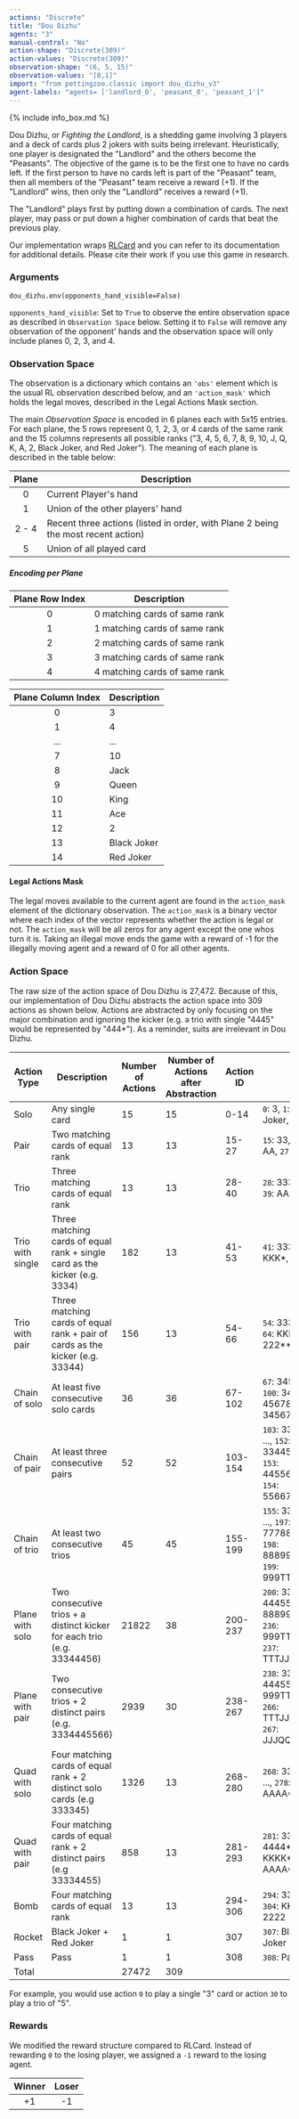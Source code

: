 ```yaml
---
actions: "Discrete"
title: "Dou Dizhu"
agents: "3"
manual-control: "No"
action-shape: "Discrete(309)"
action-values: "Discrete(309)"
observation-shape: "(6, 5, 15)"
observation-values: "[0,1]"
import: "from pettingzoo.classic import dou_dizhu_v3"
agent-labels: "agents= ['landlord_0', 'peasant_0', 'peasant_1']"
---
```


{% include info_box.md %}



Dou Dizhu, or *Fighting the Landlord*, is a shedding game involving 3 players and a deck of cards plus 2 jokers with suits being irrelevant. Heuristically, one player is designated the "Landlord" and the others become the "Peasants". The objective of the game is to be the first one to have no cards left. If the first person to have no cards left is part of the "Peasant" team, then all members of the "Peasant" team receive a reward (+1). If the "Landlord" wins, then only the "Landlord" receives a reward (+1).

The "Landlord" plays first by putting down a combination of cards. The next player, may pass or put down a higher combination of cards that beat the previous play.

Our implementation wraps [RLCard](http://rlcard.org/games.html#dou-dizhu) and you can refer to its documentation for additional details. Please cite their work if you use this game in research.

### Arguments

```
dou_dizhu.env(opponents_hand_visible=False)
```

`opponents_hand_visible`:  Set to `True` to observe the entire observation space as described in `Observation Space` below. Setting it to `False` will remove any observation of the opponent' hands and the observation space will only include planes 0, 2, 3, and 4.

### Observation Space

The observation is a dictionary which contains an `'obs'` element which is the usual RL observation described below, and an  `'action_mask'` which holds the legal moves, described in the Legal Actions Mask section.

The main *Observation Space* is encoded in 6 planes each with 5x15 entries. For each plane, the 5 rows represent 0, 1, 2, 3, or 4 cards of the same rank and the 15 columns represents all possible ranks ("3, 4, 5, 6, 7, 8, 9, 10, J, Q, K, A, 2, Black Joker, and Red Joker"). The meaning of each plane is described in the table below:

| Plane | Description                                                  |
| :---: | ------------------------------------------------------------ |
|   0   | Current Player's hand                                        |
|   1   | Union of the other players' hand                             |
| 2 - 4 | Recent three actions (listed in order, with Plane 2 being the most recent action) |
|   5   | Union of all played card                                     |

##### Encoding per Plane

| Plane Row Index |          Description          |
|:---------------:| ----------------------------- |
|        0        | 0 matching cards of same rank |
|        1        | 1 matching cards of same rank |
|        2        | 2 matching cards of same rank |
|        3        | 3 matching cards of same rank |
|        4        | 4 matching cards of same rank |

| Plane Column Index | Description |
|:------------------:|-------------|
|          0         | 3           |
|          1         | 4           |
|         ...        | ...         |
|          7         | 10          |
|          8         | Jack        |
|          9         | Queen       |
|         10         | King        |
|         11         | Ace         |
|         12         | 2           |
|         13         | Black Joker |
|         14         | Red Joker   |


#### Legal Actions Mask

The legal moves available to the current agent are found in the `action_mask` element of the dictionary observation. The `action_mask` is a binary vector where each index of the vector represents whether the action is legal or not. The `action_mask` will be all zeros for any agent except the one whos turn it is. Taking an illegal move ends the game with a reward of -1 for the illegally moving agent and a reward of 0 for all other agents.


### Action Space

The raw size of the action space of Dou Dizhu is 27,472. Because of this, our implementation of Dou Dizhu abstracts the action space into 309 actions as shown below. Actions are abstracted by only focusing on the major combination and ignoring the kicker (e.g. a trio with single "4445" would be represented by "444&ast;"). As a reminder, suits are irrelevant in Dou Dizhu.

| Action Type      | Description                                                  | Number of Actions | Number of Actions after Abstraction | Action ID | Example                                                      |
| ---------------- | ------------------------------------------------------------ | ----------------- | ----------------------------------- | --------- | ------------------------------------------------------------ |
| Solo             | Any single card                                              | 15                | 15                                  | 0-14      | `0`: 3, `1`: 4, ..., `12`: 2, `13`: Black Joker, `14`: Red Joker |
| Pair             | Two matching cards of equal rank                             | 13                | 13                                  | 15-27     | `15`: 33, `16`: 44, ..., `25`: KK, `26`: AA, `27`: 22        |
| Trio             | Three matching cards of equal rank                           | 13                | 13                                  | 28-40     | `28`: 333, `29`: 444, ..., `38`: KKK, `39`: AAA, `40`: 222   |
| Trio with single | Three matching cards of equal rank + single card as the kicker (e.g. 3334) | 182               | 13                                  | 41-53     | `41`: 333&ast;, `42`: 444&ast;, ..., `51`: KKK&ast;, `52`: AAA&ast;, `53`: 222&ast; |
| Trio with pair   | Three matching cards of equal rank + pair of cards as the kicker (e.g. 33344) | 156               | 13                                  | 54-66     | `54`: 333&ast;&ast;, `55`: 444&ast;&ast;, ..., `64`: KKK&ast;&ast;, `65`: AAA&ast;&ast;, `66`: 222&ast;&ast; |
| Chain of solo    | At least five consecutive solo cards                         | 36                | 36                                  | 67-102    | `67`: 34567, `68`: 45678, ..., `100`: 3456789TJQK, `101`: 456789TJQKA, `102`: 3456789TJQKA |
| Chain of pair    | At least three consecutive pairs                             | 52                | 52                                  | 103-154   | `103`: 334455, `104`: 445566, ..., `152`: 33445566778899TTJJQQ, `153`: 445566778899TTJJQQKK, `154`: 5566778899TTJJQQKKAA |
| Chain of trio    | At least two consecutive trios                               | 45                | 45                                  | 155-199   | `155`: 333444, `156`: 444555, ..., `197`: 777888999TTTJJJQQQ, `198`: 888999TTTJJJQQQKKK, `199`: 999TTTJJJQQQKKKAAA |
| Plane with solo  | Two consecutive trios + a distinct kicker for each trio (e.g. 33344456) | 21822             | 38                                  | 200-237   | `200`: 333444&ast;&ast;, `201`: 444555&ast;&ast;, ..., `235`: 888999TTTJJJQQQ&ast;&ast;&ast;&ast;&ast;, `236`: 999TTTJJJQQQKKK&ast;&ast;&ast;&ast;&ast;, `237`: TTTJJJQQQKKKAAA&ast;&ast;&ast;&ast;&ast; |
| Plane with pair  | Two consecutive trios + 2 distinct pairs (e.g. 3334445566)   | 2939              | 30                                  | 238-267   | `238`: 333444&ast;&ast;&ast;&ast;, `239`: 444555&ast;&ast;&ast;&ast;, ..., `265`: 999TTTJJJQQQ&ast;&ast;&ast;&ast;&ast;&ast;&ast;&ast;, `266`: TTTJJJQQQKKK&ast;&ast;&ast;&ast;&ast;&ast;&ast;&ast;, `267`: JJJQQQKKKAAA&ast;&ast;&ast;&ast;&ast;&ast;&ast;&ast; |
| Quad with solo   | Four matching cards of equal rank + 2 distinct solo cards (e.g 333345) | 1326              | 13                                  | 268-280   | `268`: 3333&ast;&ast;, `269`: 4444&ast;&ast;, ..., `278`: KKKK&ast;&ast;, `279`: AAAA&ast;&ast;, `280`: 2222&ast;&ast; |
| Quad with pair   | Four matching cards of equal rank + 2 distinct pairs (e.g 33334455) | 858               | 13                                  | 281-293   | `281`: 3333&ast;&ast;&ast;&ast;, `282`: 4444&ast;&ast;&ast;&ast;, ..., `291`: KKKK&ast;&ast;&ast;&ast;, `292`: AAAA&ast;&ast;&ast;&ast;, `293`: 2222&ast;&ast;&ast;&ast; |
| Bomb             | Four matching cards of equal rank                            | 13                | 13                                  | 294-306   | `294`: 3333, `295`: 4444, ..., `304`: KKKK, `305`: AAAA, `306`: 2222 |
| Rocket           | Black Joker + Red Joker                                      | 1                 | 1                                   | 307       | `307`: Black Joker (B) + Red Joker (R)                       |
| Pass             | Pass                                                         | 1                 | 1                                   | 308       | `308`: Pass                                                  |
| Total            |                                                              | 27472             | 309                                 |           |                                                              |

For example, you would use action `0` to play a single "3" card or action `30` to play a trio of "5".

### Rewards

We modified the reward structure compared to RLCard. Instead of rewarding `0` to the losing player, we assigned a `-1` reward to the losing agent.

| Winner | Loser |
| :----: | :---: |
| +1     |   -1  |

